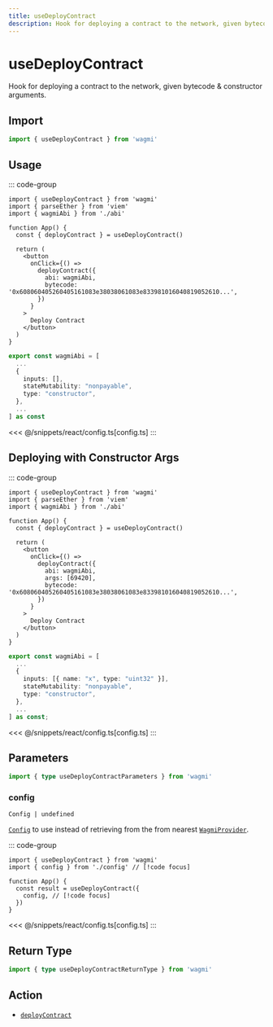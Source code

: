 ```yaml
---
title: useDeployContract
description: Hook for deploying a contract to the network, given bytecode & constructor arguments.
---
```


<script setup>
const packageName = 'wagmi'
const actionName = 'deployContract'
const typeName = 'DeployContract'
const mutate = 'deployContract'
const TData = 'DeployContractData'
const TError = 'DeployContractErrorType'
const TVariables = 'DeployContractVariables'
</script>

# useDeployContract <Badge text="viem@>=2.8.18" />

Hook for deploying a contract to the network, given bytecode & constructor arguments.

## Import

```ts
import { useDeployContract } from 'wagmi'
```

## Usage

::: code-group
```tsx [index.tsx]
import { useDeployContract } from 'wagmi'
import { parseEther } from 'viem'
import { wagmiAbi } from './abi'

function App() {
  const { deployContract } = useDeployContract()

  return (
    <button
      onClick={() =>
        deployContract({
          abi: wagmiAbi,
          bytecode: '0x608060405260405161083e38038061083e833981016040819052610...',
        })
      }
    >
      Deploy Contract
    </button>
  )
}
```
```ts [abi.ts]
export const wagmiAbi = [
  ...
  {
    inputs: [],
    stateMutability: "nonpayable",
    type: "constructor",
  },
  ...
] as const
```
<<< @/snippets/react/config.ts[config.ts]
:::

## Deploying with Constructor Args

::: code-group
```tsx [index.tsx]
import { useDeployContract } from 'wagmi'
import { parseEther } from 'viem'
import { wagmiAbi } from './abi'

function App() {
  const { deployContract } = useDeployContract()

  return (
    <button
      onClick={() =>
        deployContract({
          abi: wagmiAbi,
          args: [69420],
          bytecode: '0x608060405260405161083e38038061083e833981016040819052610...',
        })
      }
    >
      Deploy Contract
    </button>
  )
}
```
```ts [abi.ts]
export const wagmiAbi = [
  ...
  {
    inputs: [{ name: "x", type: "uint32" }],
    stateMutability: "nonpayable",
    type: "constructor",
  },
  ...
] as const;
```
<<< @/snippets/react/config.ts[config.ts]
:::

## Parameters

```ts
import { type useDeployContractParameters } from 'wagmi'
```

### config

`Config | undefined`

[`Config`](/react/api/createConfig#config) to use instead of retrieving from the from nearest [`WagmiProvider`](/react/api/WagmiProvider).

::: code-group
```tsx [index.tsx]
import { useDeployContract } from 'wagmi'
import { config } from './config' // [!code focus]

function App() {
  const result = useDeployContract({
    config, // [!code focus]
  })
}
```
<<< @/snippets/react/config.ts[config.ts]
:::

<!--@include: @shared/mutation-options.md-->

## Return Type

```ts
import { type useDeployContractReturnType } from 'wagmi'
```

<!--@include: @shared/mutation-result.md-->

<!--@include: @shared/mutation-imports.md-->

## Action

- [`deployContract`](/core/api/actions/deployContract)
